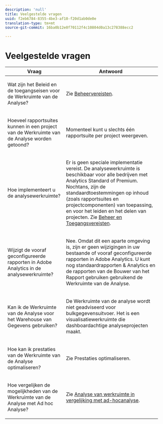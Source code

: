 ```yaml
---
description: 'null'
title: Veelgestelde vragen
uuid: f2eb6784-8355-4be3-af10-f20d1ab0de0e
translation-type: tm+mt
source-git-commit: 16ba0b12e0f70112f4c10804d0a13c278388ecc2

---
```



# Veelgestelde vragen

<table id="table_BC4237EC03FF42579CC736498D6654F9"> 
 <thead> 
  <tr> 
   <th colname="col1" class="entry"> Vraag </th> 
   <th colname="col2" class="entry"> Antwoord </th> 
  </tr> 
 </thead>
 <tbody> 
  <tr> 
   <td colname="col1"> <p>Wat zijn het Beleid en de toegangseisen voor de Werkruimte van de Analyse? </p> </td> 
   <td colname="col2"> <p>Zie <a href="/help/analyze/analysis-workspace/frequently-asked-questions-analysis-workspace.md"  > Beheervereisten</a>. </p> </td> 
  </tr> 
  <tr> 
   <td colname="col1"> <p>Hoeveel rapportsuites kunnen in een project van de Werkruimte van de Analyse worden getoond? </p> </td> 
   <td colname="col2"> <p>Momenteel kunt u slechts één rapportsuite per project weergeven. </p> </td> 
  </tr> 
  <tr> 
   <td colname="col1"> <p>Hoe implementeert u de analysewerkruimte? </p> </td> 
   <td colname="col2"> <p>Er is geen speciale implementatie vereist. De analysewerkruimte is beschikbaar voor alle bedrijven met Analytics Standard of Premium. Nochtans, zijn de standaardtoestemmingen op inhoud (zoals rapportsuites en projectcomponenten) van toepassing, en voor het leiden en het delen van projecten. Zie <a href="/help/analyze/analysis-workspace/frequently-asked-questions-analysis-workspace.md#section_FD3737DE452F4F6CA181F13FF3DC668F"  > Beheer en Toegangsvereisten</a>. </p> </td> 
  </tr> 
  <tr> 
   <td colname="col1"> <p>Wijzigt de vooraf geconfigureerde rapporten in Adobe Analytics in de analysewerkruimte? </p> </td> 
   <td colname="col2"> <p>Nee. Omdat dit een aparte omgeving is, zijn er geen wijzigingen in uw bestaande of vooraf geconfigureerde rapporten in Adobe Analytics. U kunt nog standaardrapporten &amp; Analytics en de rapporten van de Bouwer van het Rapport gebruiken gebruikend de Werkruimte van de Analyse. </p> </td> 
  </tr> 
  <tr> 
   <td colname="col1"> <p>Kan ik de Werkruimte van de Analyse voor het Warehouse van Gegevens gebruiken? </p> </td> 
   <td colname="col2"> <p>De Werkruimte van de analyse wordt niet geadviseerd voor bulkgegevensuitvoer. Het is een visualisatiewerkruimte die dashboardachtige analyseprojecten maakt. </p> </td> 
  </tr>
  <tr> 
   <td colname="col1"> <p>Hoe kan ik prestaties van de Werkruimte van de Analyse optimaliseren? </p> </td> 
   <td colname="col2"> <p>Zie Prestaties <a href="/help/analyze/analysis-workspace/optimizing-performance.md"  ></a>optimaliseren. </p> </td> 
  </tr> 
  <tr> 
   <td colname="col1"> <p>Hoe vergelijken de mogelijkheden van de Werkruimte van de Analyse met Ad hoc Analyse? </p> </td> 
   <td colname="col2"> <p>Zie <a href="/help/analyze/analysis-workspace/adhocanalysis-vs-analysisworkspace.md"  > Analyse van werkruimte in vergelijking met ad-hocanalyse</a>. </p> </td> 
  </tr> 
 </tbody> 
</table>


